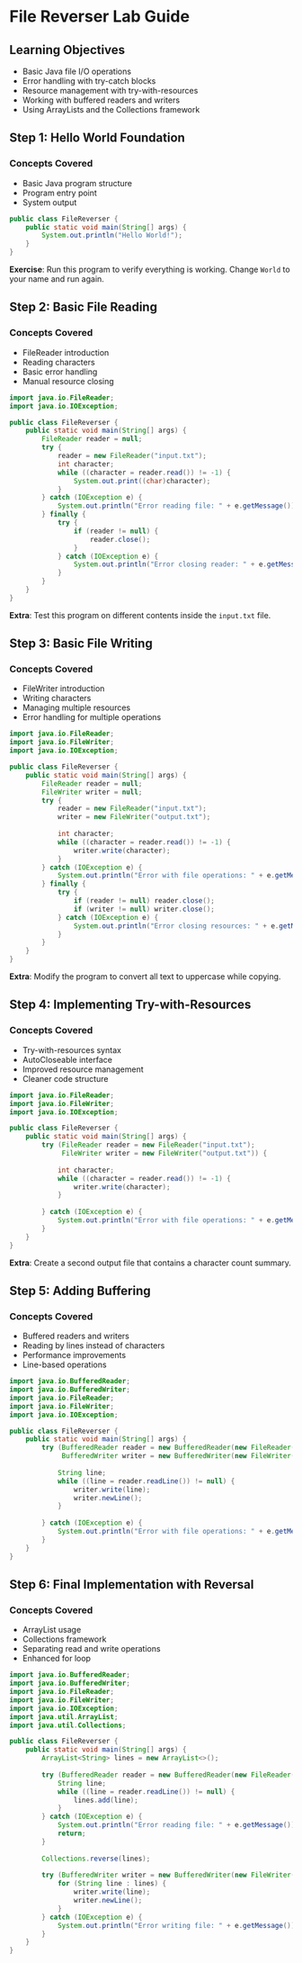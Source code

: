 # File Reverser Lab Guide

## Learning Objectives
- Basic Java file I/O operations
- Error handling with try-catch blocks
- Resource management with try-with-resources
- Working with buffered readers and writers
- Using ArrayLists and the Collections framework

## Step 1: Hello World Foundation
### Concepts Covered
- Basic Java program structure
- Program entry point
- System output

```java
public class FileReverser {
    public static void main(String[] args) {
        System.out.println("Hello World!");
    }
}
```

**Exercise**: Run this program to verify everything is working. Change ``World`` to your name and run again. 

## Step 2: Basic File Reading
### Concepts Covered
- FileReader introduction
- Reading characters
- Basic error handling
- Manual resource closing

```java
import java.io.FileReader;
import java.io.IOException;

public class FileReverser {
    public static void main(String[] args) {
        FileReader reader = null;
        try {
            reader = new FileReader("input.txt");
            int character;
            while ((character = reader.read()) != -1) {
                System.out.print((char)character);
            }
        } catch (IOException e) {
            System.out.println("Error reading file: " + e.getMessage());
        } finally {
            try {
                if (reader != null) {
                    reader.close();
                }
            } catch (IOException e) {
                System.out.println("Error closing reader: " + e.getMessage());
            }
        }
    }
}
```

**Extra**: Test this program on different contents inside the ``input.txt`` file. 

## Step 3: Basic File Writing
### Concepts Covered
- FileWriter introduction
- Writing characters
- Managing multiple resources
- Error handling for multiple operations

```java
import java.io.FileReader;
import java.io.FileWriter;
import java.io.IOException;

public class FileReverser {
    public static void main(String[] args) {
        FileReader reader = null;
        FileWriter writer = null;
        try {
            reader = new FileReader("input.txt");
            writer = new FileWriter("output.txt");
            
            int character;
            while ((character = reader.read()) != -1) {
                writer.write(character);
            }
        } catch (IOException e) {
            System.out.println("Error with file operations: " + e.getMessage());
        } finally {
            try {
                if (reader != null) reader.close();
                if (writer != null) writer.close();
            } catch (IOException e) {
                System.out.println("Error closing resources: " + e.getMessage());
            }
        }
    }
}
```

**Extra**: Modify the program to convert all text to uppercase while copying.

## Step 4: Implementing Try-with-Resources
### Concepts Covered
- Try-with-resources syntax
- AutoCloseable interface
- Improved resource management
- Cleaner code structure

```java
import java.io.FileReader;
import java.io.FileWriter;
import java.io.IOException;

public class FileReverser {
    public static void main(String[] args) {
        try (FileReader reader = new FileReader("input.txt");
             FileWriter writer = new FileWriter("output.txt")) {
            
            int character;
            while ((character = reader.read()) != -1) {
                writer.write(character);
            }
            
        } catch (IOException e) {
            System.out.println("Error with file operations: " + e.getMessage());
        }
    }
}
```

**Extra**: Create a second output file that contains a character count summary.

## Step 5: Adding Buffering
### Concepts Covered
- Buffered readers and writers
- Reading by lines instead of characters
- Performance improvements
- Line-based operations

```java
import java.io.BufferedReader;
import java.io.BufferedWriter;
import java.io.FileReader;
import java.io.FileWriter;
import java.io.IOException;

public class FileReverser {
    public static void main(String[] args) {
        try (BufferedReader reader = new BufferedReader(new FileReader("input.txt"));
             BufferedWriter writer = new BufferedWriter(new FileWriter("output.txt"))) {
            
            String line;
            while ((line = reader.readLine()) != null) {
                writer.write(line);
                writer.newLine();
            }
            
        } catch (IOException e) {
            System.out.println("Error with file operations: " + e.getMessage());
        }
    }
}
```

## Step 6: Final Implementation with Reversal
### Concepts Covered
- ArrayList usage
- Collections framework
- Separating read and write operations
- Enhanced for loop

```java
import java.io.BufferedReader;
import java.io.BufferedWriter;
import java.io.FileReader;
import java.io.FileWriter;
import java.io.IOException;
import java.util.ArrayList;
import java.util.Collections;

public class FileReverser {
    public static void main(String[] args) {
        ArrayList<String> lines = new ArrayList<>();
        
        try (BufferedReader reader = new BufferedReader(new FileReader("input.txt"))) {
            String line;
            while ((line = reader.readLine()) != null) {
                lines.add(line);
            }
        } catch (IOException e) {
            System.out.println("Error reading file: " + e.getMessage());
            return;
        }
        
        Collections.reverse(lines);
        
        try (BufferedWriter writer = new BufferedWriter(new FileWriter("reverse.txt"))) {
            for (String line : lines) {
                writer.write(line);
                writer.newLine();
            }
        } catch (IOException e) {
            System.out.println("Error writing file: " + e.getMessage());
        }
    }
}
```
